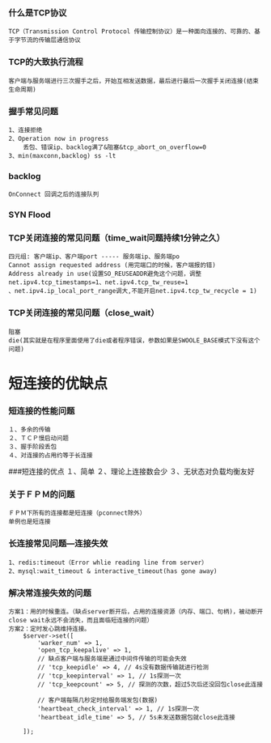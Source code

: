 ### 什么是TCP协议
    TCP（Transmission Control Protocol 传输控制协议）是一种面向连接的、可靠的、基于字节流的传输层通信协议

### TCP的大致执行流程
    客户端与服务端进行三次握手之后，开始互相发送数据，最后进行最后一次握手关闭连接(结束生命周期)
    
### 握手常见问题
    1、连接拒绝
    2、Operation now in progress
        丢包、错误ip、backlog满了&阻塞&tcp_abort_on_overflow=0
    3、min(maxconn,backlog) ss -lt
    
### backlog
    OnConnect 回调之后的连接队列
    
### SYN Flood

### TCP关闭连接的常见问题（time_wait问题持续1分钟之久）
    四元组: 客户端ip、客户端port ----- 服务端ip、服务端po
    Cannot assign requested address (用完端口的时候，客户端报的错)
    Address already in use(设置SO_REUSEADDR避免这个问题，调整net.ipv4.tcp_timestamps=1、net.ipv4.tcp_tw_reuse=1
    、net.ipv4.ip_local_port_range调大,不能开启net.ipv4.tcp_tw_recycle = 1)   
    
### TCP关闭连接的常见问题（close_wait）
    阻塞
    die(其实就是在程序里面使用了die或者程序错误，参数如果是SWOOLE_BASE模式下没有这个问题)  
    

# 短连接的优缺点
### 短连接的性能问题
    １、多余的传输
    ２、ＴＣＰ慢启动问题
    ３、握手阶段丢包
    ４、对连接的占用约等于长连接
###短连接的优点
    １、简单
    ２、理论上连接数会少
    ３、无状态对负载均衡友好     
    
### 关于ＦＰＭ的问题
    ＦＰＭ下所有的连接都是短连接（pconnect除外）
    单例也是短连接 
    
### 长连接常见问题—连接失效
    1、redis:timeout（Error whlie reading line from server）
    2、mysql:wait_timeout & interactive_timeout(has gone away)
    
###  解决常连接失效的问题
    方案1：用的时候重连。（缺点server断开后，占用的连接资源（内存、端口、句柄)，被动断开close wait永远不会消失，而且面临短连接的问题）
    方案2：定时发心跳维持连接。  
        $server->set([
            'warker_num' => 1,
            'open_tcp_keepalive' => 1,
            // 缺点客户端与服务端是通过中间件传输的可能会失效
            // 'tcp_keepidle' => 4, // 4s没有数据传输就进行检测
            // 'tcp_keepinterval' => 1, // 1s探测一次
            // 'tcp_keepcount' => 5, // 探测的次数，超过5次后还没回包close此连接
            
            // 客户端每隔几秒定时给服务端发包(数据)
            'heartbeat_check_interval' => 1, // 1s探测一次
            'heartbeat_idle_time' => 5, // 5s未发送数据包就close此连接
            
        ]);